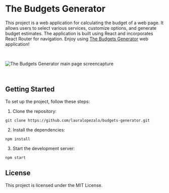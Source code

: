 # The Budgets Generator

This project is a web application for calculating the budget of a web page. It allows users to select various services, customize options, and generate budget estimates. The application is built using React and incorporates React Router for navigation. 
Enjoy using [The Budgets Generator](https://budgets-generator.vercel.app/) web application!

<br>

![The Budgets Generator main page screencapture](https://github.com/lauralopezalo/budgets-generator/assets/109240574/09c0e5db-17bf-42e0-9787-014fdcd4ec40)

<br>

## Getting Started
To set up the project, follow these steps:

1. Clone the repository:

```
git clone https://github.com/lauralopezalo/budgets-generator.git
```

2. Install the dependencies:

```
npm install
```

3. Start the development server:

```
npm start
```

## License
This project is licensed under the MIT License.
